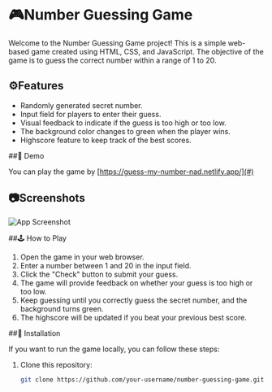 # 🎮Number Guessing Game

Welcome to the Number Guessing Game project! This is a simple web-based game created using HTML, CSS, and JavaScript. The objective of the game is to guess the correct number within a range of 1 to 20.

## ⚙Features

- Randomly generated secret number.
- Input field for players to enter their guess.
- Visual feedback to indicate if the guess is too high or too low.
- The background color changes to green when the player wins.
- Highscore feature to keep track of the best scores.

##🔗 Demo

You can play the game by [https://guess-my-number-nad.netlify.app/](#) 

## 📷Screenshots

![App Screenshot](https://via.placeholder.com/468x300?text=App+Screenshot+Here)

##🕹 How to Play

1. Open the game in your web browser.
2. Enter a number between 1 and 20 in the input field.
3. Click the "Check" button to submit your guess.
4. The game will provide feedback on whether your guess is too high or too low.
5. Keep guessing until you correctly guess the secret number, and the background turns green.
6. The highscore will be updated if you beat your previous best score.

##🔧 Installation

If you want to run the game locally, you can follow these steps:

1. Clone this repository:

   ```bash
   git clone https://github.com/your-username/number-guessing-game.git

